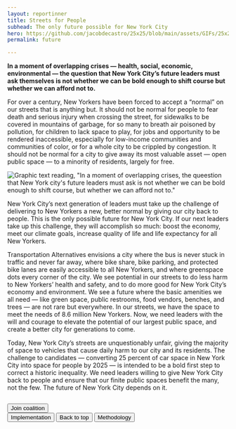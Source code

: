 ```yaml
---
layout: reportinner
title: Streets for People
subhead: The only future possible for New York City
hero: https://github.com/jacobdecastro/25x25/blob/main/assets/GIFs/25x25_gif_A_safercrossings_01_notype.gif?raw=true
permalink: future

---
```


**In a moment of overlapping crises — health, social, economic, environmental — the question that New York City’s future leaders must ask themselves is not whether we can be bold enough to shift course but whether we can afford not to.**

For over a century, New Yorkers have been forced to accept a “normal” on our streets that is anything but. It should not be normal for people to fear death and serious injury when crossing the street, for sidewalks to be covered in mountains of garbage, for so many to breath air poisoned by pollution, for children to lack space to play, for jobs and opportunity to be rendered inaccessible, especially for low-income communities and communities of color, or for a whole city to be crippled by congestion. It should not be normal for a city to give away its most valuable asset — open public space — to a minority of residents, largely for free.

![Graphic text reading, "In a moment of overlapping crises, the queestion that New York city's future leaders must ask is not whether we can be bold enough to shift course, but whether we can afford not to."](https://raw.githubusercontent.com/jacobdecastro/25x25/main/assets/images/report/image01.jpg)

New York City’s next generation of leaders must take up the challenge of delivering to New Yorkers a new, better normal by giving our city back to people. This is the only possible future for New York City. If our next leaders take up this challenge, they will accomplish so much: boost the economy, meet our climate goals, increase quality of life and life expectancy for all New Yorkers. 

Transportation Alternatives envisions a city where the bus is never stuck in traffic and never far away, where bike share, bike parking, and protected bike lanes are easily accessible to all New Yorkers, and where greenspace dots every corner of the city. We see potential in our streets to do less harm to New Yorkers’ health and safety, and to do more good for New York City’s economy and environment. We see a future where the basic amenities we all need — like green space, public restrooms, food vendors, benches, and trees — are not rare but everywhere. In our streets, we have the space to meet the needs of 8.6 million New Yorkers. Now, we need leaders with the will and courage to elevate the potential of our largest public space, and create a better city for generations to come. 
 
Today, New York City’s streets are unquestionably unfair, giving the majority of space to vehicles that cause daily harm to our city and its residents. The challenge to candidates — converting 25 percent of car space in New York City into space for people by 2025 — is intended to be a bold first step to correct a historic inequality. We need leaders willing to give New York City back to people and ensure that our finite public spaces benefit the many, not the few. The future of New York City depends on it.

<div class="d-flex justify-content-center" style="padding-top: 1em;">
<a href="{{ site.baseurl }}/coalition.html"><button class="btn btn-success btn-lg">Join coalition</button></a>
</div>

<div class="reportbtn d-flex justify-content-between">
	<a href="{{ site.baseurl }}/implementation.html" target="_self"><button type="button" class="btn btn-outline-secondary"><i class="bi bi-chevron-left"></i> Implementation</button></a>
	<a href="#top" target="_self"><button type="button" class="btn btn-outline-secondary">Back to top</button></a>
	<a href="{{ site.baseurl }}/methodology.html" target="_self"><button type="button" class="btn btn-outline-secondary">Methodology <i class="bi bi-chevron-right"></i></button></a>
</div>